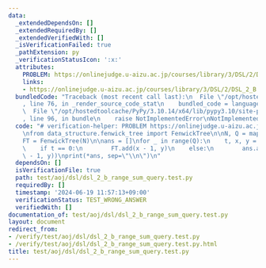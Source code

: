 ```yaml
---
data:
  _extendedDependsOn: []
  _extendedRequiredBy: []
  _extendedVerifiedWith: []
  _isVerificationFailed: true
  _pathExtension: py
  _verificationStatusIcon: ':x:'
  attributes:
    PROBLEM: https://onlinejudge.u-aizu.ac.jp/courses/library/3/DSL/2/DSL_2_B
    links:
    - https://onlinejudge.u-aizu.ac.jp/courses/library/3/DSL/2/DSL_2_B
  bundledCode: "Traceback (most recent call last):\n  File \"/opt/hostedtoolcache/PyPy/3.10.14/x64/lib/pypy3.10/site-packages/onlinejudge_verify/documentation/build.py\"\
    , line 76, in _render_source_code_stat\n    bundled_code = language.bundle(\n\
    \  File \"/opt/hostedtoolcache/PyPy/3.10.14/x64/lib/pypy3.10/site-packages/onlinejudge_verify/languages/python.py\"\
    , line 96, in bundle\n    raise NotImplementedError\nNotImplementedError\n"
  code: "# verification-helper: PROBLEM https://onlinejudge.u-aizu.ac.jp/courses/library/3/DSL/2/DSL_2_B\n\
    \nfrom data_structure.fenwick_tree import FenwickTree\n\nN, Q = map(int, input().split())\n\
    FT = FenwickTree(N)\n\nans = []\nfor _ in range(Q):\n    t, x, y = map(int, input().split())\n\
    \    if t == 0:\n        FT.add(x - 1, y)\n    else:\n        ans.append(FT.sum(x\
    \ - 1, y))\nprint(*ans, sep=\"\\n\")\n"
  dependsOn: []
  isVerificationFile: true
  path: test/aoj/dsl/dsl_2_b_range_sum_query.test.py
  requiredBy: []
  timestamp: '2024-06-19 11:57:13+09:00'
  verificationStatus: TEST_WRONG_ANSWER
  verifiedWith: []
documentation_of: test/aoj/dsl/dsl_2_b_range_sum_query.test.py
layout: document
redirect_from:
- /verify/test/aoj/dsl/dsl_2_b_range_sum_query.test.py
- /verify/test/aoj/dsl/dsl_2_b_range_sum_query.test.py.html
title: test/aoj/dsl/dsl_2_b_range_sum_query.test.py
---
```

